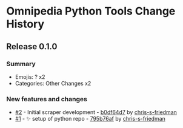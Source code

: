 # Omnipedia Python Tools Change History

## Release 0.1.0

### Summary

- Emojis: ? x2
- Categories: Other Changes x2

### New features and changes

- [#2](https://github.com/chris-s-friedman/omnipedia/pull/2) -  Initial scraper development - [b0df64d7](https://github.com/chris-s-friedman/omnipedia/commit/b0df64d7a8a12c6894da8184a55676c79ab302f1) by [chris-s-friedman](https://github.com/chris-s-friedman)
- [#1](https://github.com/chris-s-friedman/omnipedia/pull/1) -  :sparkles: setup of python repo - [795b76af](https://github.com/chris-s-friedman/omnipedia/commit/795b76af0afc0cb8c394a3afa02b60b673fa6572) by [chris-s-friedman](https://github.com/chris-s-friedman)